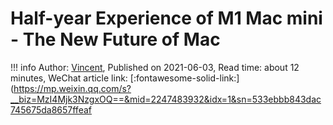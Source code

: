 # Half-year Experience of M1 Mac mini - The New Future of Mac

!!! info
    Author: [Vincent](https://github.com/Realvincentyuan), Published on 2021-06-03, Read time: about 12 minutes, WeChat article link: [:fontawesome-solid-link:](https://mp.weixin.qq.com/s?__biz=MzI4Mjk3NzgxOQ==&mid=2247483932&idx=1&sn=533ebbb843dac745675da8657ffeaf